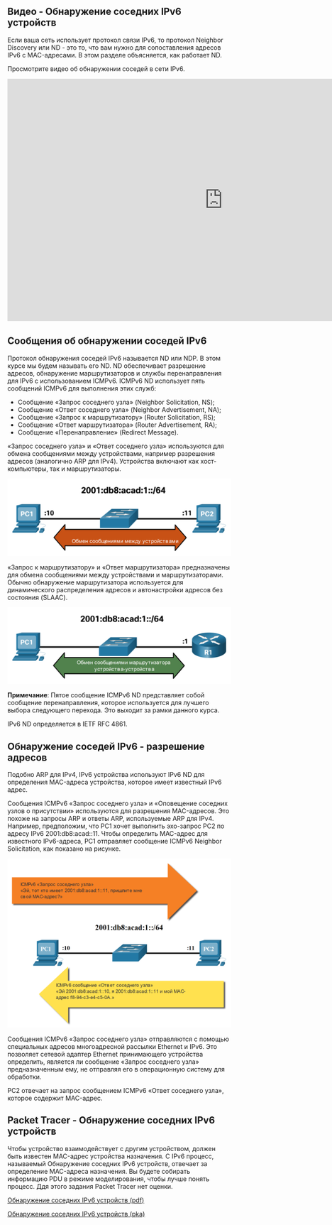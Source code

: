 <!-- verified: agorbachev 03.05.2022 -->

<!-- 9.3.1 -->
## Видео - Обнаружение соседних IPv6 устройств

Если ваша сеть использует протокол связи IPv6, то протокол Neighbor Discovery или ND - это то, что вам нужно для сопоставления адресов IPv6 с MAC-адресами. В этом разделе объясняется, как работает ND.

Просмотрите видео об обнаружении соседей в сети IPv6.

<iframe width="970" height="546" src="https://www.youtube.com/embed/S0SyGKhCEV0" title="YouTube video player" frameborder="0" allow="accelerometer; autoplay; clipboard-write; encrypted-media; gyroscope; picture-in-picture" allowfullscreen></iframe>

<!-- 9.3.2 -->
## Сообщения об обнаружении соседей IPv6

Протокол обнаружения соседей IPv6  называется ND или NDP. В этом курсе мы будем называть его ND. ND обеспечивает разрешение адресов, обнаружение маршрутизаторов и службы перенаправления для IPv6 с использованием ICMPv6. ICMPv6 ND использует пять сообщений ICMPv6 для выполнения этих служб:

* Сообщение «Запрос соседнего узла» (Neighbor Solicitation, NS);
* Сообщение «Ответ соседнего узла» (Neighbor Advertisement, NA);
* Сообщение «Запрос к маршрутизатору» (Router Solicitation, RS);
* Сообщение «Ответ маршрутизатора» (Router Advertisement, RA);
* Сообщение «Перенаправление» (Redirect Message).

«Запрос соседнего узла» и «Ответ соседнего узла» используются для обмена сообщениями между устройствами, например разрешения адресов (аналогично ARP для IPv4). Устройства включают как хост-компьютеры, так и маршрутизаторы.

![](./assets/9.3.2-1.png)
<!-- /courses/itn-dl/aeed2ea0-34fa-11eb-ad9a-f74babed41a6/af21d332-34fa-11eb-ad9a-f74babed41a6/assets/2e1a61b1-1c25-11ea-81a0-ffc2c49b96bc.svg -->

«Запрос к маршрутизатору» и «Ответ маршрутизатора» предназначены для обмена сообщениями между устройствами и маршрутизаторами. Обычно обнаружение маршрутизатора используется для динамического распределения адресов и автонастройки адресов без состояния (SLAAC).

![](./assets/9.3.2-2.png)
<!-- /courses/itn-dl/aeed2ea0-34fa-11eb-ad9a-f74babed41a6/af21d332-34fa-11eb-ad9a-f74babed41a6/assets/2e1a88c2-1c25-11ea-81a0-ffc2c49b96bc.svg -->


**Примечание**: Пятое сообщение ICMPv6 ND представляет собой сообщение перенаправления, которое используется для лучшего выбора следующего перехода. Это выходит за рамки данного курса.

IPv6 ND определяется в IETF RFC 4861.

<!-- 9.3.3 -->
## Обнаружение соседей IPv6 - разрешение адресов

Подобно ARP для IPv4, IPv6 устройства используют IPv6 ND для определения MAC-адреса устройства, которое имеет известный IPv6 адрес.

Сообщения ICMPv6 «Запрос соседнего узла» и «Оповещение соседних узлов о присутствии» используются для разрешения MAC-адресов. Это похоже на запросы ARP и ответы ARP, используемые ARP для IPv4. Например, предположим, что PC1 хочет выполнить эхо-запрос PC2 по адресу IPv6 2001:db8:acad::11. Чтобы определить MAC-адрес для известного IPv6-адреса, PC1 отправляет сообщение ICMPv6 Neighbor Solicitation, как показано на рисунке.

![](./assets/9.3.3.png)
<!-- /courses/itn-dl/aeed2ea0-34fa-11eb-ad9a-f74babed41a6/af21d332-34fa-11eb-ad9a-f74babed41a6/assets/2e1aafd3-1c25-11ea-81a0-ffc2c49b96bc.svg -->

Сообщения ICMPv6 «Запрос соседнего узла» отправляются с помощью специальных адресов многоадресной рассылки Ethernet и IPv6. Это позволяет сетевой адаптер Ethernet принимающего устройства определить, является ли сообщение «Запрос соседнего узла» предназначенным ему, не отправляя его в операционную систему для обработки.

PC2 отвечает на запрос сообщением ICMPv6 «Ответ соседнего узла», которое содержит MAC-адрес.

<!-- 9.3.4 -->
## Packet Tracer - Обнаружение соседних IPv6 устройств

Чтобы устройство взаимодействует с другим устройством, должен быть известен MAC-адрес устройства назначения. С IPv6 процесс, называемый Обнаружение соседних IPv6 устройств, отвечает за определение MAC-адреса назначения. Вы будете собирать информацию PDU в режиме моделирования, чтобы лучше понять процесс. Ддя этого задания Packet Tracer нет оценки.

[Обнаружение соседних IPv6 устройств (pdf)](./assets/9.3.4-packet-tracer---ipv6-neighbor-discovery.pdf)

[Обнаружение соседних IPv6 устройств (pka)](./assets/9.3.4-packet-tracer---ipv6-neighbor-discovery.pka)

<!-- 9.3.5 -->
<!-- quiz -->

